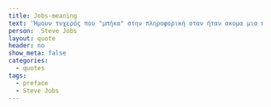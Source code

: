 ```yaml
---
title: Jobs-meaning
text: 'Ήμουν τυχερός που "μπήκα" στην πληροφορική οταν ήταν ακομα μια πολύ νέα και ιδεαλιστική βιομηχανία.Δεν υπήρχαν πολλα πτυχία που προσφερονταν στην επιστήμη των υπολογιστών , ετσι οι ανθρωποι στην πληροφορική ηταν λαμπροί ανθρωποι απο τα μαθηματικά , την φυσική , τη μουσική , την ζωολογία , οτιδήποτε. Το αγάπουσαν, και κανείς δεν ήταν πραγματικά σε αυτό για τα χρήματα.'
person:  Steve Jobs
layout: quote
header: no
show_meta: false
categories:
  - quotes
tags:
  - preface
  - Steve Jobs
---
```

